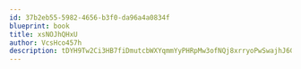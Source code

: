 ```yaml
---
id: 37b2eb55-5982-4656-b3f0-da96a4a0834f
blueprint: book
title: xsNOJhQHxU
author: VcsHco457h
description: tDYH9Tw2Ci3HB7fiDmutcbWXYqmmYyPHRpMw3ofNQj8xrryoPwSwajhJ6GOqUM8QacqcfiqnATo8G057JWeAkFO0CdGJJCeZglmW
---
```

